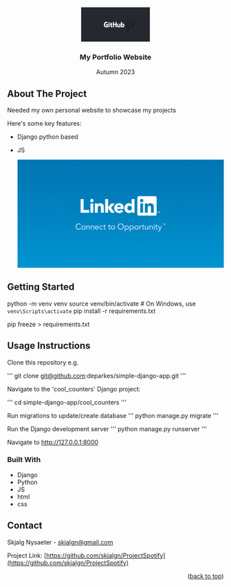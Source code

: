 <a name="readme-top"></a>

<!-- PROJECT LOGO -->
<br />
<div align="center">
  <a>
    <img src="main/static/images/github.png" alt="Logo" height="80">
  </a>

  <h3 align="center">My Portfolio Website</h3>

  <p align="center">
    Autumn 2023
  </p>
</div>


<!-- ABOUT THE PROJECT -->
## About The Project

Needed my own personal website to showcase my projects

Here's some key features:
* Django python based
* JS


  <a>
    <img src="main/static/images/linkedin.png" alt="frontpage">
  </a>

<!-- GETTING STARTED -->
## Getting Started

python -m venv venv
source venv/bin/activate  # On Windows, use `venv\Scripts\activate`
pip install -r requirements.txt

pip freeze > requirements.txt

## Usage Instructions
Clone this repository e.g.

'''
git clone git@github.com:deparkes/simple-django-app.git
'''

Navigate to the 'cool_counters' Django project:

'''
cd simple-django-app/cool_counters
'''

Run migrations to update/create database
'''
python manage.py migrate
'''

Run the Django development server
'''
python manage.py runserver
'''

Navigate to http://127.0.0.1:8000

### Built With

* Django
* Python
* JS
* html
* css

<!-- CONTACT -->
## Contact

Skjalg Nysaeter - skjalgn@gmail.com

Project Link: [https://github.com/skjalgn/ProjectSpotify](https://github.com/skjalgn/ProjectSpotify)

<p align="right">(<a href="#readme-top">back to top</a>)</p>

